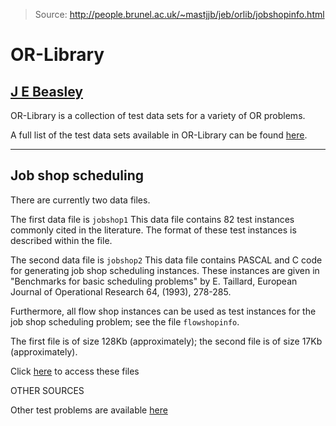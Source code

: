> Source: http://people.brunel.ac.uk/~mastjjb/jeb/orlib/jobshopinfo.html

# OR-Library

## [J E Beasley](http://people.brunel.ac.uk/~mastjjb/jeb/jeb.html)

OR-Library is a collection of test data sets for a variety of OR problems.

A full list of the test data sets available in OR-Library can be found [here](http://people.brunel.ac.uk/~mastjjb/jeb/info.html).

- - -

## Job shop scheduling

There are currently two data files.

The first data file is `jobshop1`
This data file contains 82 test instances commonly cited in the
literature. The format of these test instances is described within
the file.

The second data file is `jobshop2`
This data file contains PASCAL and C code for generating
job shop scheduling instances. These instances are
given in "Benchmarks for basic scheduling problems" by
E. Taillard, European Journal of Operational Research 64, (1993),
278-285.

Furthermore, all flow shop instances can be used as test instances
for the job shop scheduling problem; see the file `flowshopinfo`.

The first file is of size 128Kb (approximately);
the second file is of size 17Kb (approximately).

Click [here](http://people.brunel.ac.uk/~mastjjb/jeb/orlib/files) to access these files

OTHER SOURCES

Other test problems are available [here](http://mistic.heig-vd.ch/taillard/problemes.dir/ordonnancement.dir/ordonnancement.html)
